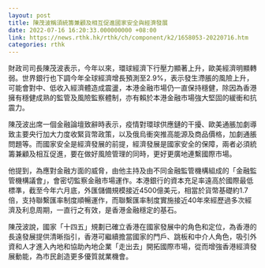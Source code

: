 ```yaml
---
layout: post
title: 陳茂波稱須統籌兼顧及相互促進國家安全與經濟發展
date: 2022-07-16 16:20:33.000000000 +08:00
link: https://news.rthk.hk/rthk/ch/component/k2/1658053-20220716.htm
categories: rthk
---
```


財政司司長陳茂波表示，今年以來，環球經濟下行壓力顯著上升，歐美經濟明顯轉弱。世界銀行也下調今年全球經濟增長預測至2.9%，表示發生滯脹的風險上升，可能會對中、低收入經濟體造成震盪，本港金融市場仍一直保持穩健，除因為香港擁有穩健成熟的監管及風險監察體制，亦有賴於本港金融市場強大堅固的緩衝和抗震力。

陳茂波出席一個金融論壇致辭時表示，疫情對環球供應鏈的干擾、歐美通脹加劇導致主要央行加大力度收緊貨幣政策，以及俄烏衝突推高能源及商品價格，加劇通脹問題等。而國家安全是經濟發展的前提，經濟發展是國家安全的保障，兩者必須統籌兼顧及相互促進，要在做好風險管理的同時，更好更廣地連繫國際市場。

他提到，為應對金融方面的威脅，由他主持及由不同金融監管機構組成的「金融監管機構議會」，會密切監察金融市場運作。本港銀行的資本充足率遠高於國際最低標準，截至今年六月底，外匯儲備規模接近4500億美元，相當於貨幣基礎約1.7倍，支持聯繫匯率制度順暢運作，而聯繫匯率制度實施接近40年來經歷過多次經濟及利息周期，一直行之有效，是香港金融穩定的基石。

陳茂波說，國家「十四五」規劃已確立香港在國家發展中的角色和定位，為香港的長遠發展提供清晰指引，香港可繼續擔當國家的門戶、跳板和中介人角色，吸引外資和人才進入內地和協助內地企業「走出去」開拓國際市場，從而增強香港經濟發展動能，為市民創造更多優質就業機會。
